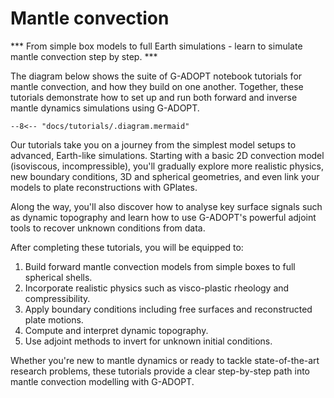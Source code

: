 # Mantle convection

*** From simple box models to full Earth simulations - learn to simulate mantle convection step by step. ***

The diagram below shows the suite of G-ADOPT notebook tutorials for
mantle convection, and how they build on one another. Together, these
tutorials demonstrate how to set up and run both forward and inverse
mantle dynamics simulations using G-ADOPT.

```mermaid
--8<-- "docs/tutorials/.diagram.mermaid"
```

Our tutorials take you on a journey from the simplest
model setups to advanced, Earth-like simulations. Starting with a basic
2D convection model (isoviscous, incompressible), you'll gradually
explore more realistic physics, new boundary conditions, 3D and spherical
geometries, and even link your models to plate reconstructions with GPlates.

Along the way, you'll also discover how to analyse key surface signals
such as dynamic topography and learn how to use G-ADOPT's powerful adjoint
tools to recover unknown conditions from data.

After completing these tutorials, you will be equipped to:
1. Build forward mantle convection models from simple boxes to full spherical shells.
2. Incorporate realistic physics such as visco-plastic rheology and compressibility.
3. Apply boundary conditions including free surfaces and reconstructed plate motions.
4. Compute and interpret dynamic topography.
5. Use adjoint methods to invert for unknown initial conditions.

Whether you're new to mantle dynamics or ready to tackle state-of-the-art research problems,
these tutorials provide a clear step-by-step path into mantle convection modelling with G-ADOPT.
